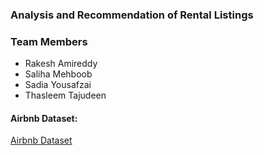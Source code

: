 ### Analysis and Recommendation of Rental Listings

### Team Members
  - Rakesh Amireddy 
  - Saliha Mehboob
  - Sadia Yousafzai 
  - Thasleem Tajudeen
  
 #### Airbnb Dataset:
   [Airbnb Dataset](http://insideairbnb.com/get-the-data.html)
